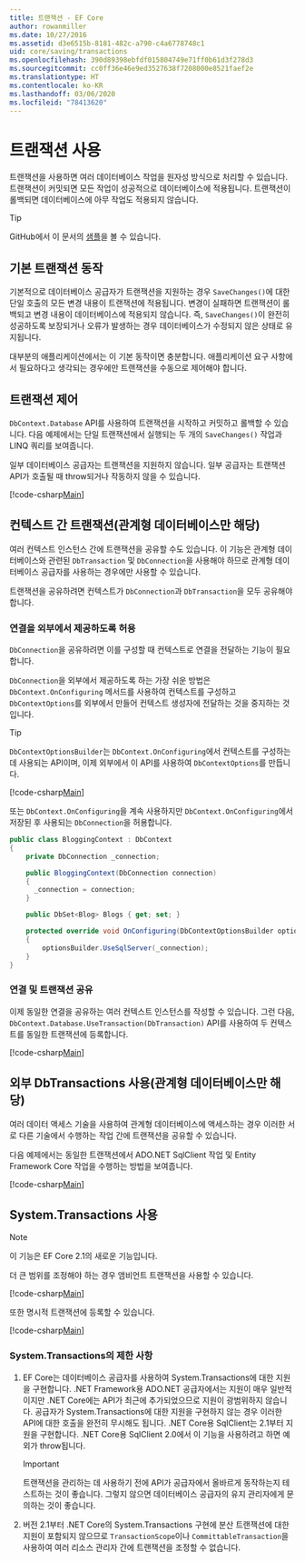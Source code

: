 ```yaml
---
title: 트랜잭션 - EF Core
author: rowanmiller
ms.date: 10/27/2016
ms.assetid: d3e6515b-8181-482c-a790-c4a6778748c1
uid: core/saving/transactions
ms.openlocfilehash: 390d89398ebfdf015804749e71ff0b61d3f278d3
ms.sourcegitcommit: cc0ff36e46e9ed3527638f7208000e8521faef2e
ms.translationtype: HT
ms.contentlocale: ko-KR
ms.lasthandoff: 03/06/2020
ms.locfileid: "78413620"
---
```

# <a name="using-transactions"></a>트랜잭션 사용

트랜잭션을 사용하면 여러 데이터베이스 작업을 원자성 방식으로 처리할 수 있습니다. 트랜잭션이 커밋되면 모든 작업이 성공적으로 데이터베이스에 적용됩니다. 트랜잭션이 롤백되면 데이터베이스에 아무 작업도 적용되지 않습니다.

> [!TIP]  
> GitHub에서 이 문서의 [샘플](https://github.com/dotnet/EntityFramework.Docs/tree/master/samples/core/Saving/Transactions/)을 볼 수 있습니다.

## <a name="default-transaction-behavior"></a>기본 트랜잭션 동작

기본적으로 데이터베이스 공급자가 트랜잭션을 지원하는 경우 `SaveChanges()`에 대한 단일 호출의 모든 변경 내용이 트랜잭션에 적용됩니다. 변경이 실패하면 트랜잭션이 롤백되고 변경 내용이 데이터베이스에 적용되지 않습니다. 즉, `SaveChanges()`이 완전히 성공하도록 보장되거나 오류가 발생하는 경우 데이터베이스가 수정되지 않은 상태로 유지됩니다.

대부분의 애플리케이션에서는 이 기본 동작이면 충분합니다. 애플리케이션 요구 사항에서 필요하다고 생각되는 경우에만 트랜잭션을 수동으로 제어해야 합니다.

## <a name="controlling-transactions"></a>트랜잭션 제어

`DbContext.Database` API를 사용하여 트랜잭션을 시작하고 커밋하고 롤백할 수 있습니다. 다음 예제에서는 단일 트랜잭션에서 실행되는 두 개의 `SaveChanges()` 작업과 LINQ 쿼리를 보여줍니다.

일부 데이터베이스 공급자는 트랜잭션을 지원하지 않습니다. 일부 공급자는 트랜잭션 API가 호출될 때 throw되거나 작동하지 않을 수 있습니다.

[!code-csharp[Main](../../../samples/core/Saving/Transactions/ControllingTransaction/Sample.cs?name=Transaction&highlight=3,17,18,19)]

## <a name="cross-context-transaction-relational-databases-only"></a>컨텍스트 간 트랜잭션(관계형 데이터베이스만 해당)

여러 컨텍스트 인스턴스 간에 트랜잭션을 공유할 수도 있습니다. 이 기능은 관계형 데이터베이스와 관련된 `DbTransaction` 및 `DbConnection`을 사용해야 하므로 관계형 데이터베이스 공급자를 사용하는 경우에만 사용할 수 있습니다.

트랜잭션을 공유하려면 컨텍스트가 `DbConnection`과 `DbTransaction`을 모두 공유해야 합니다.

### <a name="allow-connection-to-be-externally-provided"></a>연결을 외부에서 제공하도록 허용

`DbConnection`을 공유하려면 이를 구성할 때 컨텍스트로 연결을 전달하는 기능이 필요합니다.

`DbConnection`을 외부에서 제공하도록 하는 가장 쉬운 방법은 `DbContext.OnConfiguring` 메서드를 사용하여 컨텍스트를 구성하고 `DbContextOptions`를 외부에서 만들어 컨텍스트 생성자에 전달하는 것을 중지하는 것입니다.

> [!TIP]  
> `DbContextOptionsBuilder`는 `DbContext.OnConfiguring`에서 컨텍스트를 구성하는 데 사용되는 API이며, 이제 외부에서 이 API를 사용하여 `DbContextOptions`를 만듭니다.

[!code-csharp[Main](../../../samples/core/Saving/Transactions/SharingTransaction/Sample.cs?name=Context&highlight=3,4,5)]

또는 `DbContext.OnConfiguring`을 계속 사용하지만 `DbContext.OnConfiguring`에서 저장된 후 사용되는 `DbConnection`을 허용합니다.

``` csharp
public class BloggingContext : DbContext
{
    private DbConnection _connection;

    public BloggingContext(DbConnection connection)
    {
      _connection = connection;
    }

    public DbSet<Blog> Blogs { get; set; }

    protected override void OnConfiguring(DbContextOptionsBuilder optionsBuilder)
    {
        optionsBuilder.UseSqlServer(_connection);
    }
}
```

### <a name="share-connection-and-transaction"></a>연결 및 트랜잭션 공유

이제 동일한 연결을 공유하는 여러 컨텍스트 인스턴스를 작성할 수 있습니다. 그런 다음, `DbContext.Database.UseTransaction(DbTransaction)` API를 사용하여 두 컨텍스트를 동일한 트랜잭션에 등록합니다.

[!code-csharp[Main](../../../samples/core/Saving/Transactions/SharingTransaction/Sample.cs?name=Transaction&highlight=1,2,3,7,16,23,24,25)]

## <a name="using-external-dbtransactions-relational-databases-only"></a>외부 DbTransactions 사용(관계형 데이터베이스만 해당)

여러 데이터 액세스 기술을 사용하여 관계형 데이터베이스에 액세스하는 경우 이러한 서로 다른 기술에서 수행하는 작업 간에 트랜잭션을 공유할 수 있습니다.

다음 예제에서는 동일한 트랜잭션에서 ADO.NET SqlClient 작업 및 Entity Framework Core 작업을 수행하는 방법을 보여줍니다.

[!code-csharp[Main](../../../samples/core/Saving/Transactions/ExternalDbTransaction/Sample.cs?name=Transaction&highlight=4,10,21,26,27,28)]

## <a name="using-systemtransactions"></a>System.Transactions 사용

> [!NOTE]  
> 이 기능은 EF Core 2.1의 새로운 기능입니다.

더 큰 범위를 조정해야 하는 경우 앰비언트 트랜잭션을 사용할 수 있습니다.

[!code-csharp[Main](../../../samples/core/Saving/Transactions/AmbientTransaction/Sample.cs?name=Transaction&highlight=1,2,3,26,27,28)]

또한 명시적 트랜잭션에 등록할 수 있습니다.

[!code-csharp[Main](../../../samples/core/Saving/Transactions/CommitableTransaction/Sample.cs?name=Transaction&highlight=1,15,28,29,30)]

### <a name="limitations-of-systemtransactions"></a>System.Transactions의 제한 사항  

1. EF Core는 데이터베이스 공급자를 사용하여 System.Transactions에 대한 지원을 구현합니다. .NET Framework용 ADO.NET 공급자에서는 지원이 매우 일반적이지만 .NET Core에는 API가 최근에 추가되었으므로 지원이 광범위하지 않습니다. 공급자가 System.Transactions에 대한 지원을 구현하지 않는 경우 이러한 API에 대한 호출을 완전히 무시해도 됩니다. .NET Core용 SqlClient는 2.1부터 지원을 구현합니다. .NET Core용 SqlClient 2.0에서 이 기능을 사용하려고 하면 예외가 throw됩니다.

   > [!IMPORTANT]  
   > 트랜잭션을 관리하는 데 사용하기 전에 API가 공급자에서 올바르게 동작하는지 테스트하는 것이 좋습니다. 그렇지 않으면 데이터베이스 공급자의 유지 관리자에게 문의하는 것이 좋습니다.

2. 버전 2.1부터 .NET Core의 System.Transactions 구현에 분산 트랜잭션에 대한 지원이 포함되지 않으므로 `TransactionScope`이나 `CommittableTransaction`을 사용하여 여러 리소스 관리자 간에 트랜잭션을 조정할 수 없습니다.
